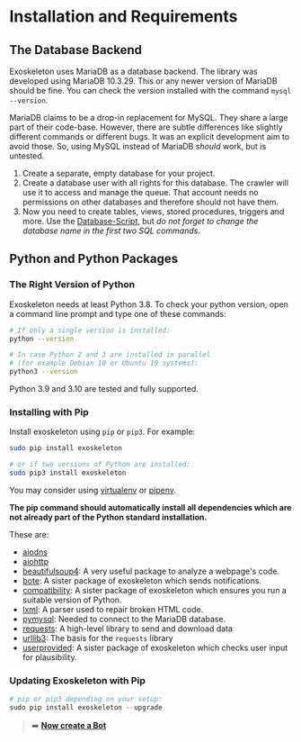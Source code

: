 # Installation and Requirements

## The Database Backend

Exoskeleton uses MariaDB as a database backend. The library was developed using MariaDB 10.3.29. This or any newer version of MariaDB should be fine. You can check the version installed with the command `mysql --version`.

MariaDB claims to be a drop-in replacement for MySQL. They share a large part of their code-base. However, there are subtle differences like slightly different commands or different bugs. It was an explicit development aim to avoid those. So, using MySQL instead of MariaDB *should* work, but is untested.


1. Create a separate, empty database for your project.
1. Create a database user with all rights for this database. The crawler will use it to access and manage the queue. That account needs no permissions on other databases and therefore should not have them.
1. Now you need to create tables, views, stored procedures, triggers and more. Use the [Database-Script](https://github.com/RuedigerVoigt/exoskeleton/tree/master/Database-Scripts), but *do not forget to change the database name in the first two SQL commands*.



## Python and Python Packages

### The Right Version of Python

Exoskeleton needs at least Python 3.8. To check your python version, open a command line prompt and type one of these commands:
```bash
# If only a single version is installed:
python --version

# In case Python 2 and 3 are installed in parallel
# (for example Debian 10 or Ubuntu 19 systems):
python3 --version
```

Python 3.9 and 3.10 are tested and fully supported.

### Installing with Pip

Install exoskeleton using `pip` or `pip3`. For example:
```bash
sudo pip install exoskeleton

# or if two versions of Python are installed:
sudo pip3 install exoskeleton
```

You may consider using [virtualenv](https://virtualenv.pypa.io/en/latest/ "Documentation") or [pipenv](https://pypi.org/project/pipenv/).

**The pip command should automatically install all dependencies which are not already part of the Python standard installation.**

These are:

* [aiodns](https://github.com/saghul/aiodns)
* [aiohttp](https://github.com/aio-libs/aiohttp)
* [beautifulsoup4](https://www.crummy.com/software/BeautifulSoup/ "beautiful soup project homepage"): A very useful package to analyze a webpage's code.
* [bote](https://github.com/RuedigerVoigt/bote): A sister package of exoskeleton which sends notifications.
* [compatibility](https://github.com/RuedigerVoigt/compatibility): A sister package of exoskeleton which ensures you run a suitable version of Python.
* [lxml](https://lxml.de/): A parser used to repair broken HTML code.
* [pymysql](https://github.com/PyMySQL/PyMySQL): Needed to connect to the MariaDB database.
* [requests](https://requests.readthedocs.io/en/master/): A high-level library to send and download data
* [urllib3](https://urllib3.readthedocs.io/en/latest/): The basis for the `requests` library
* [userprovided](https://github.com/RuedigerVoigt/userprovided): A sister package of exoskeleton which checks user input for plausibility.


### Updating Exoskeleton with Pip

```python
# pip or pip3 depending on your setup:
sudo pip install exoskeleton --upgrade
```



> :arrow_right: **[Now create a Bot](create-a-bot.md)**

